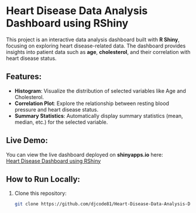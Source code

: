 # Heart Disease Data Analysis Dashboard using RShiny

This project is an interactive data analysis dashboard built with **R Shiny**, focusing on exploring heart disease-related data. The dashboard provides insights into patient data such as **age**, **cholesterol**, and their correlation with heart disease status.

## Features:
- **Histogram**: Visualize the distribution of selected variables like Age and Cholesterol.
- **Correlation Plot**: Explore the relationship between resting blood pressure and heart disease status.
- **Summary Statistics**: Automatically display summary statistics (mean, median, etc.) for the selected variable.

## Live Demo:
You can view the live dashboard deployed on **shinyapps.io** here:  
[Heart Disease Dashboard using RShiny](https://djcode.shinyapps.io/rshiny_/)

## How to Run Locally:
1. Clone this repository:
   ```bash
   git clone https://github.com/djcode81/Heart-Disease-Data-Analysis-Dashboard-With-R-Shiny/
